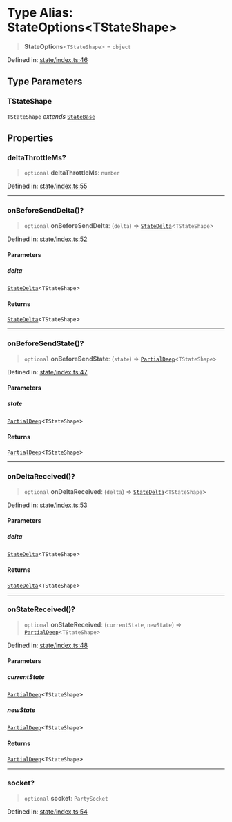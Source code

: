 # Type Alias: StateOptions\<TStateShape\>

> **StateOptions**\<`TStateShape`\> = `object`

Defined in: [state/index.ts:46](https://github.com/benallfree/lab13/blob/55b13e2c02a360fdce138b0495c78378f8c063b1/sdk/src/online/state/index.ts#L46)

## Type Parameters

### TStateShape

`TStateShape` *extends* [`StateBase`](StateBase.md)

## Properties

### deltaThrottleMs?

> `optional` **deltaThrottleMs**: `number`

Defined in: [state/index.ts:55](https://github.com/benallfree/lab13/blob/55b13e2c02a360fdce138b0495c78378f8c063b1/sdk/src/online/state/index.ts#L55)

***

### onBeforeSendDelta()?

> `optional` **onBeforeSendDelta**: (`delta`) => [`StateDelta`](StateDelta.md)\<`TStateShape`\>

Defined in: [state/index.ts:52](https://github.com/benallfree/lab13/blob/55b13e2c02a360fdce138b0495c78378f8c063b1/sdk/src/online/state/index.ts#L52)

#### Parameters

##### delta

[`StateDelta`](StateDelta.md)\<`TStateShape`\>

#### Returns

[`StateDelta`](StateDelta.md)\<`TStateShape`\>

***

### onBeforeSendState()?

> `optional` **onBeforeSendState**: (`state`) => [`PartialDeep`](PartialDeep.md)\<`TStateShape`\>

Defined in: [state/index.ts:47](https://github.com/benallfree/lab13/blob/55b13e2c02a360fdce138b0495c78378f8c063b1/sdk/src/online/state/index.ts#L47)

#### Parameters

##### state

[`PartialDeep`](PartialDeep.md)\<`TStateShape`\>

#### Returns

[`PartialDeep`](PartialDeep.md)\<`TStateShape`\>

***

### onDeltaReceived()?

> `optional` **onDeltaReceived**: (`delta`) => [`StateDelta`](StateDelta.md)\<`TStateShape`\>

Defined in: [state/index.ts:53](https://github.com/benallfree/lab13/blob/55b13e2c02a360fdce138b0495c78378f8c063b1/sdk/src/online/state/index.ts#L53)

#### Parameters

##### delta

[`StateDelta`](StateDelta.md)\<`TStateShape`\>

#### Returns

[`StateDelta`](StateDelta.md)\<`TStateShape`\>

***

### onStateReceived()?

> `optional` **onStateReceived**: (`currentState`, `newState`) => [`PartialDeep`](PartialDeep.md)\<`TStateShape`\>

Defined in: [state/index.ts:48](https://github.com/benallfree/lab13/blob/55b13e2c02a360fdce138b0495c78378f8c063b1/sdk/src/online/state/index.ts#L48)

#### Parameters

##### currentState

[`PartialDeep`](PartialDeep.md)\<`TStateShape`\>

##### newState

[`PartialDeep`](PartialDeep.md)\<`TStateShape`\>

#### Returns

[`PartialDeep`](PartialDeep.md)\<`TStateShape`\>

***

### socket?

> `optional` **socket**: `PartySocket`

Defined in: [state/index.ts:54](https://github.com/benallfree/lab13/blob/55b13e2c02a360fdce138b0495c78378f8c063b1/sdk/src/online/state/index.ts#L54)
